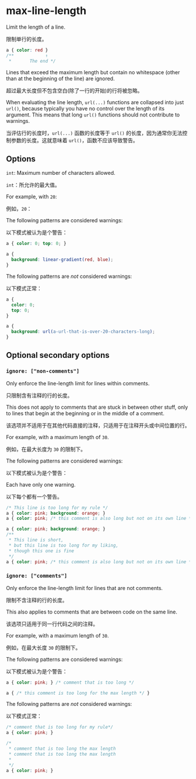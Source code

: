 # max-line-length

Limit the length of a line.

限制单行的长度。

```css
a { color: red }
/**            ↑
 *       The end */
```

Lines that exceed the maximum length but contain no whitespace (other than at the beginning of the line) are ignored.

超过最大长度但不包含空白(除了一行的开始)的行将被忽略。

When evaluating the line length, `url(...)` functions are collapsed into just `url()`, because typically you have no control over the length of its argument. This means that long `url()` functions should not contribute to warnings.

当评估行的长度时，`url(...)` 函数的长度等于 `url()` 的长度，因为通常你无法控制参数的长度。这就意味着 `url()`，函数不应该导致警告。

## Options

`int`: Maximum number of characters allowed.

`int`：所允许的最大值。

For example, with `20`:

例如，`20`：

The following patterns are considered warnings:

以下模式被认为是个警告：

```css
a { color: 0; top: 0; }
```

```css
a {
  background: linear-gradient(red, blue);
}
```

The following patterns are *not* considered warnings:

以下模式正常：

```css
a {
  color: 0;
  top: 0;
}
```

```css
a {
  background: url(a-url-that-is-over-20-characters-long);
}
```

## Optional secondary options

### `ignore: ["non-comments"]`

Only enforce the line-length limit for lines within comments.

只限制含有注释的行的长度。

This does not apply to comments that are stuck in between other stuff, only to lines that begin at the beginning or in the middle of a comment.

该选项并不适用于在其他代码直接的注释，只适用于在注释开头或中间位置的行。

For example, with a maximum length of `30`.

例如，在最大长度为 `30` 的限制下。

The following patterns are considered warnings:

以下模式被认为是个警告：

Each have only one warning.

以下每个都有一个警告。

```css
/* This line is too long for my rule */
a { color: pink; background: orange; }
a { color: pink; /* this comment is also long but not on its own line */ }
```

```css
a { color: pink; background: orange; }
/**
 * This line is short,
 * but this line is too long for my liking,
 * though this one is fine
 */
a { color: pink; /* this comment is also long but not on its own line */ }
```

### `ignore: ["comments"]`

Only enforce the line-length limit for lines that are not comments.

限制不含注释的行的长度。

This also applies to comments that are between code on the same line.

该选项只适用于同一行代码之间的注释。

For example, with a maximum length of `30`.

例如，在最大长度 `30` 的限制下。

The following patterns are considered warnings:

以下模式被认为是个警告：

```css
a { color: pink; } /* comment that is too long */
```

```css
a { /* this comment is too long for the max length */ }
```

The following patterns are *not* considered warnings:

以下模式正常：

```css
/* comment that is too long for my rule*/
a { color: pink; }
```

```css
/*
 * comment that is too long the max length
 * comment that is too long the max length 
 *
 */
a { color: pink; }
```
